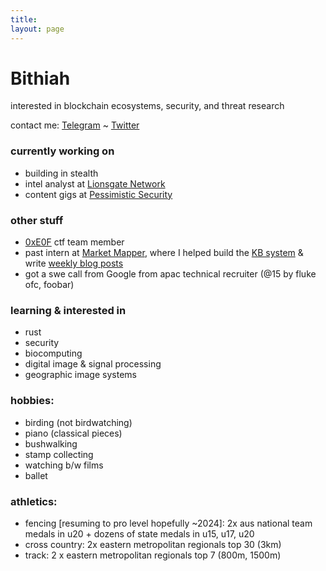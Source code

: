 ```yaml
---
title:
layout: page
---
```


<h1>Bithiah</h1>

interested in blockchain ecosystems, security, and threat research

contact me: [Telegram](https://t.me/bkdoubleohseven) ~ [Twitter](https://twitter.com/bkdoubleohseven)

<h3>currently working on</h3>

- building in stealth
- intel analyst at [Lionsgate Network](https://www.linkedin.com/company/lionsgate-network/)
- content gigs at [Pessimistic Security](https://pessimistic.io/)

<h3>other stuff</h3>

- [0xE0F](https://ctftime.org/team/271774) ctf team member
- past intern at [Market Mapper](https://marketmapper.io/), where I helped build the [KB system](https://marketmapper.io/documentation) & write [weekly blog posts](https://marketmapper.io/blog)
- got a swe call from Google from apac technical recruiter (@15 by fluke ofc, foobar)
  

<h3>learning & interested in</h3>

- rust
- security
- biocomputing
- digital image & signal processing
- geographic image systems

<h3>hobbies:</h3>

- birding (not birdwatching)
- piano (classical pieces)
- bushwalking
- stamp collecting
- watching b/w films
- ballet

<h3>athletics:</h3>

- fencing [resuming to pro level hopefully ~2024]: 2x aus national team medals in u20 + dozens of state medals in u15, u17, u20
- cross country: 2x eastern metropolitan regionals top 30 (3km)
- track: 2 x eastern metropolitan regionals top 7 (800m, 1500m)
